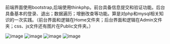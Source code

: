 前端界面使用bootstrap,后端使用thinkphp。前台具备信息提交和验证功能。后台具备基本的登录、退出；数据遍历；增删改查等功能。算是对php和mysql相关知识的一次实践。（前台界面和逻辑在Home文件夹；后台界面和逻辑在Admin文件夹；css、js文件还有图片在Public文件夹。）

![image](http://s5.sinaimg.cn/mw690/001NShlIzy77f7EWn1We4&690)
![image](http://s7.sinaimg.cn/mw690/001NShlIzy77f7FJYA636&690)
![image](http://s12.sinaimg.cn/mw690/001NShlIzy77f7GbEMz0b&690)
![image](http://s16.sinaimg.cn/mw690/001NShlIzy77f7HbU6j1f&690)
